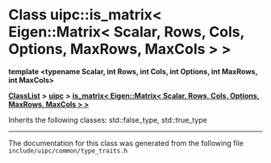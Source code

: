

# Class uipc::is\_matrix&lt; Eigen::Matrix&lt; Scalar, Rows, Cols, Options, MaxRows, MaxCols &gt; &gt;

**template &lt;typename Scalar, int Rows, int Cols, int Options, int MaxRows, int MaxCols&gt;**



[**ClassList**](annotated.md) **>** [**uipc**](namespaceuipc.md) **>** [**is\_matrix&lt; Eigen::Matrix&lt; Scalar, Rows, Cols, Options, MaxRows, MaxCols &gt; &gt;**](classuipc_1_1is__matrix_3_01_eigen_1_1_matrix_3_01_scalar_00_01_rows_00_01_cols_00_01_options_00209f23989f4c2eaf53edf139526fd2cf.md)








Inherits the following classes: std::false_type,  std::true_type































































------------------------------
The documentation for this class was generated from the following file `include/uipc/common/type_traits.h`

